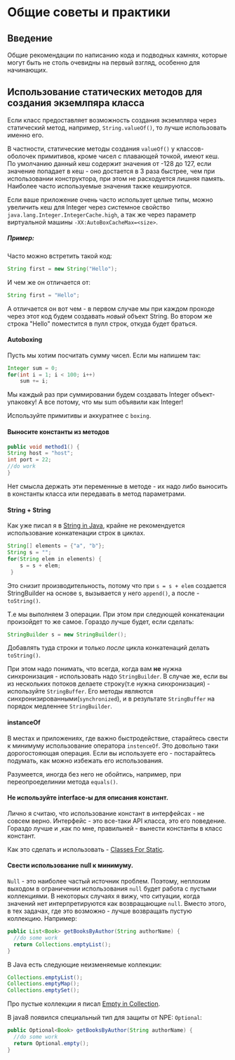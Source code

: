 # Общие советы и практики

## Введение

Общие рекомендации по написанию кода и подводных камнях, которые могут быть не столь очевидны на первый взгляд, особенно для начинающих.

## Использование статических методов для создания экземлпяра класса

Если класс предоставляет возможность создания экземпляра через статический метод,
например, `String.valueOf()`, то лучше использовать именно его.

В частности, статические методы создания `valueOf()` у классов-оболочек примитивов,
кроме чисел с плавающей точкой, имеют кеш. По умолчанию данный кеш содержит значения
 от -128 до 127, если значение попадает в кеш - оно достается в 3 раза быстрее,
 чем при использовании конструктора, при этом не расходуется лишняя память.
  Наиболее часто используемые значения также кешируются.

Если ваше приложение очень часто использует целые типы, можно увеличить кеш для Integer через системное свойство `java.lang.Integer.IntegerCache.high`,
 а так же через параметр виртуальной машины `-XX:AutoBoxCacheMax=<size>`.

##### Пример:
 Часто можно встретить такой код:
 ```java
 String first = new String("Hello");
 ```
 И чем же он отличается от:
 ```java
 String first = "Hello";
 ```

А отличается он вот чем - в первом случае мы при каждом проходе через этот код будем создавать *новый* объект String.
Во втором же строка "Hello" поместится в пулл строк, откуда будет браться.

#### Autoboxing
Пусть мы хотим посчитать сумму чисел. Если мы напишем так:
```java
Integer sum = 0;
for(int i = 1; i < 100; i++)
    sum += i;
```
Мы каждый раз при суммировании будем создавать Integer объект-упаковку!
А все потому, что мы sum объявили как Integer!

Используйте примитивы и аккуратнее с `boxing`.
#### Выносите константы из методов
```java
public void method1() {
String host = "host";
int port = 22;
//do work
}
```

Нет смысла держать эти переменные в методе - их надо либо выносить в константы класса или передавать в метод параметрами.

#### String + String
Как уже писал я в [String in Java](./StringJava.md), крайне не рекомендуется использование конкатенации строк в циклах.
```java
String[] elements = {"a", "b"};
String s = "";
for(String elem in elements) {
    s = s + elem;
 }
```
Это снизит производительность, потому что при `s = s + elem` создается StringBuilder на основе s, вызывается у него `append()`, а после - `toString()`.

Т.е мы выполняем 3 операции. При этом при следующей конкатенации произойдет то же самое.
Гораздо лучше будет, если сделать:
```java
StringBuilder s = new StringBuilder();
```
Добавлять туда строки и только *после* цикла конкатенаций делать `toString()`.

При этом надо понимать, что всегда, когда вам **не** нужна синхронизация - использовать надо `StringBuilder`.
В случае же, если вы из нескольких потоков делаете строку(т.е нужна синхронизация) - используйте `StringBuffer`.
Его методы являются синхронизированными(`synchronized`), и в результате `StringBuffer` на порядок медленнее `StringBuilder`.


#### instanceOf
В местах и приложениях, где важно быстродействие, старайтесь свести к минимуму использование оператора `instenceOf`.
 Это довольно таки дорогостояющая операция. Если вы используете его - постарайтесь подумать, как можно избежать его использования.

Разумеется, иногда без него не обойтись, например, при переопроеделинии метода `equals()`.

#### Не используйте interface-ы для описания констант.
Лично я считаю, что использование констант в интерфейсах - не совсем верно. Интерфейс - это все-таки API класса, это его поведение.
Гораздо лучше и ,как по мне, правильней - вынести константы в класс констант.

Как это сделать и использовать - [Classes For Static](../start/ClassesForStatic.md).

#### Свести использование null к минимуму.
`Null` - это наиболее частый источник проблем.
Поэтому, неплохим выходом в ограничении использования `null` будет работа с пустыми коллекциями.
В некоторых случаях я вижу, что ситуации, когда значений нет интерпретируются как возвращающие `null`.
Вместо этого, в тех задачах, где это возможно - лучше возвращать пустую коллекцию.
Например:
```java
public List<Book> getBooksByAuthor(String authorName) {
  //do some work
  return Collections.emptyList();
}

```
В Java есть следующие неизменяемые коллекции:
```java
Collections.emptyList();
Collections.emptyMap();
Collections.emptySet();
```
Про пустые коллекции я писал [Empty in Collection](../collections/EmptyCollections.md).

В java8 появился специальный тип для защиты от NPE: `Optional`:
```java
public Optional<Book> getBooksByAuthor(String authorName) {
  //do some work
  return Optional.empty();
}
```
